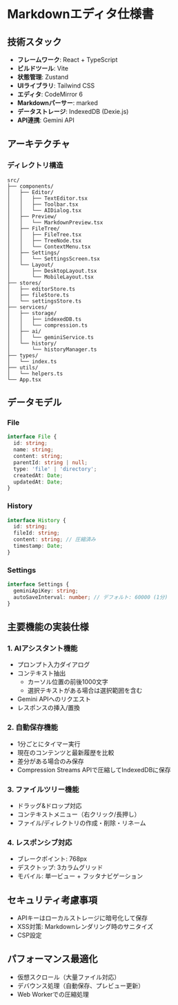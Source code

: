 # Markdownエディタ仕様書

## 技術スタック
- **フレームワーク**: React + TypeScript
- **ビルドツール**: Vite
- **状態管理**: Zustand
- **UIライブラリ**: Tailwind CSS
- **エディタ**: CodeMirror 6
- **Markdownパーサー**: marked
- **データストレージ**: IndexedDB (Dexie.js)
- **API連携**: Gemini API

## アーキテクチャ

### ディレクトリ構造
```
src/
├── components/
│   ├── Editor/
│   │   ├── TextEditor.tsx
│   │   ├── Toolbar.tsx
│   │   └── AIDialog.tsx
│   ├── Preview/
│   │   └── MarkdownPreview.tsx
│   ├── FileTree/
│   │   ├── FileTree.tsx
│   │   ├── TreeNode.tsx
│   │   └── ContextMenu.tsx
│   ├── Settings/
│   │   └── SettingsScreen.tsx
│   └── Layout/
│       ├── DesktopLayout.tsx
│       └── MobileLayout.tsx
├── stores/
│   ├── editorStore.ts
│   ├── fileStore.ts
│   └── settingsStore.ts
├── services/
│   ├── storage/
│   │   ├── indexedDB.ts
│   │   └── compression.ts
│   ├── ai/
│   │   └── geminiService.ts
│   └── history/
│       └── historyManager.ts
├── types/
│   └── index.ts
├── utils/
│   └── helpers.ts
└── App.tsx
```

## データモデル

### File
```typescript
interface File {
  id: string;
  name: string;
  content: string;
  parentId: string | null;
  type: 'file' | 'directory';
  createdAt: Date;
  updatedAt: Date;
}
```

### History
```typescript
interface History {
  id: string;
  fileId: string;
  content: string; // 圧縮済み
  timestamp: Date;
}
```

### Settings
```typescript
interface Settings {
  geminiApiKey: string;
  autoSaveInterval: number; // デフォルト: 60000 (1分)
}
```

## 主要機能の実装仕様

### 1. AIアシスタント機能
- プロンプト入力ダイアログ
- コンテキスト抽出
  - カーソル位置の前後1000文字
  - 選択テキストがある場合は選択範囲を含む
- Gemini APIへのリクエスト
- レスポンスの挿入/置換

### 2. 自動保存機能
- 1分ごとにタイマー実行
- 現在のコンテンツと最新履歴を比較
- 差分がある場合のみ保存
- Compression Streams APIで圧縮してIndexedDBに保存

### 3. ファイルツリー機能
- ドラッグ&ドロップ対応
- コンテキストメニュー（右クリック/長押し）
- ファイル/ディレクトリの作成・削除・リネーム

### 4. レスポンシブ対応
- ブレークポイント: 768px
- デスクトップ: 3カラムグリッド
- モバイル: 単一ビュー + フッタナビゲーション

## セキュリティ考慮事項
- APIキーはローカルストレージに暗号化して保存
- XSS対策: Markdownレンダリング時のサニタイズ
- CSP設定

## パフォーマンス最適化
- 仮想スクロール（大量ファイル対応）
- デバウンス処理（自動保存、プレビュー更新）
- Web Workerでの圧縮処理